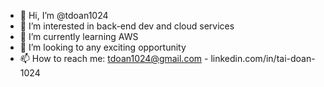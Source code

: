 - 👋 Hi, I’m @tdoan1024
- 👀 I’m interested in back-end dev and cloud services
- 🌱 I’m currently learning AWS
- 💞️ I’m looking to any exciting opportunity
- 📫 How to reach me: tdoan1024@gmail.com - linkedin.com/in/tai-doan-1024

<!---
tdoan1024/tdoan1024 is a ✨ special ✨ repository because its `README.md` (this file) appears on your GitHub profile.
You can click the Preview link to take a look at your changes.
--->
